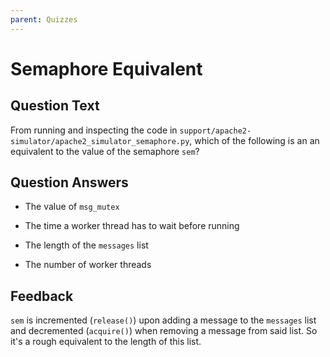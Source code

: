 ```yaml
---
parent: Quizzes
---
```


# Semaphore Equivalent

## Question Text

From running and inspecting the code in `support/apache2-simulator/apache2_simulator_semaphore.py`, which of the following is an an equivalent to the value of the semaphore `sem`?

## Question Answers

- The value of `msg_mutex`

- The time a worker thread has to wait before running

+ The length of the `messages` list

- The number of worker threads

## Feedback

`sem` is incremented (`release()`) upon adding a message to the `messages` list and decremented (`acquire()`) when removing a message from said list.
So it's a rough equivalent to the length of this list.
